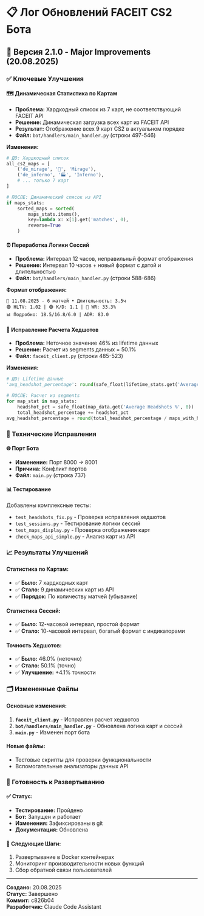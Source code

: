 # 📋 Лог Обновлений FACEIT CS2 Бота

## 🚀 Версия 2.1.0 - Major Improvements (20.08.2025)

### ✅ Ключевые Улучшения

#### 🗺️ **Динамическая Статистика по Картам**
- **Проблема:** Хардкодный список из 7 карт, не соответствующий FACEIT API
- **Решение:** Динамическая загрузка всех карт из FACEIT API
- **Результат:** Отображение всех 9 карт CS2 в актуальном порядке
- **Файл:** `bot/handlers/main_handler.py` (строки 497-546)

**Изменения:**
```python
# ДО: Хардкодный список
all_cs2_maps = [
    ('de_mirage', '🌋', 'Mirage'),
    ('de_inferno', '🏭', 'Inferno'),
    # ... только 7 карт
]

# ПОСЛЕ: Динамический список из API
if maps_stats:
    sorted_maps = sorted(
        maps_stats.items(), 
        key=lambda x: x[1].get('matches', 0), 
        reverse=True
    )
```

#### ⏰ **Переработка Логики Сессий**
- **Проблема:** Интервал 12 часов, неправильный формат отображения
- **Решение:** Интервал 10 часов + новый формат с датой и длительностью
- **Файл:** `bot/handlers/main_handler.py` (строки 588-686)

**Формат отображения:**
```
📅 11.08.2025 - 6 матчей • Длительность: 3.5ч
🟢 HLTV: 1.02 | 🟢 K/D: 1.1 | 🔴 WR: 33.3%
📊 Подробно: 18.5/16.8/6.0 | ADR: 83.0
```

#### 🎯 **Исправление Расчета Хедшотов**
- **Проблема:** Неточное значение 46% из lifetime данных
- **Решение:** Расчет из segments данных = 50.1%
- **Файл:** `faceit_client.py` (строки 485-523)

**Изменения:**
```python
# ДО: Lifetime данные
'avg_headshot_percentage': round(safe_float(lifetime_stats.get('Average Headshots %', 0)), 1)

# ПОСЛЕ: Расчет из segments
for map_stat in map_stats:
    headshot_pct = safe_float(map_data.get('Average Headshots %', 0))
    total_headshot_percentage += headshot_pct
avg_headshot_percentage = round(total_headshot_percentage / maps_with_headshot_data, 1)
```

### 🔧 Технические Исправления

#### 🌐 **Порт Бота**
- **Изменение:** Порт 8000 → 8001
- **Причина:** Конфликт портов
- **Файл:** `main.py` (строка 737)

#### 📊 **Тестирование**
Добавлены комплексные тесты:
- `test_headshots_fix.py` - Проверка исправления хедшотов
- `test_sessions.py` - Тестирование логики сессий  
- `test_maps_display.py` - Проверка отображения карт
- `check_maps_api_simple.py` - Анализ карт из API

### 📈 Результаты Улучшений

#### Статистика по Картам:
- ✅ **Было:** 7 хардкодных карт
- ✅ **Стало:** 9 динамических карт из API
- ✅ **Порядок:** По количеству матчей (убывание)

#### Статистика Сессий:
- ✅ **Было:** 12-часовой интервал, простой формат
- ✅ **Стало:** 10-часовой интервал, богатый формат с индикаторами

#### Точность Хедшотов:
- ✅ **Было:** 46.0% (неточно)
- ✅ **Стало:** 50.1% (точно)
- ✅ **Улучшение:** +4.1% точности

### 🗂️ Измененные Файлы

#### Основные изменения:
1. **`faceit_client.py`** - Исправлен расчет хедшотов
2. **`bot/handlers/main_handler.py`** - Обновлена логика карт и сессий
3. **`main.py`** - Изменен порт бота

#### Новые файлы:
- Тестовые скрипты для проверки функциональности
- Вспомогательные анализаторы данных API

### 🚀 Готовность к Развертыванию

#### ✅ Статус:
- **Тестирование:** Пройдено
- **Бот:** Запущен и работает
- **Изменения:** Зафиксированы в git
- **Документация:** Обновлена

#### 🎯 Следующие Шаги:
1. Развертывание в Docker контейнерах
2. Мониторинг производительности новых функций
3. Сбор обратной связи пользователей

---

**Создано:** 20.08.2025  
**Статус:** Завершено  
**Коммит:** c826b04  
**Разработчик:** Claude Code Assistant